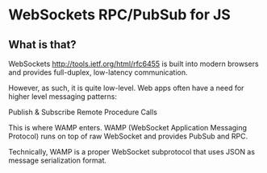 WebSockets RPC/PubSub for JS
============================

What is that?
-------------

WebSockets <http://tools.ietf.org/html/rfc6455> is built into
modern browsers and provides full-duplex, low-latency
communication.

However, as such, it is quite low-level. Web apps often have
a need for higher level messaging patterns:

   Publish & Subscribe
   Remote Procedure Calls

This is where WAMP enters. WAMP (WebSocket Application Messaging Protocol)
runs on top of raw WebSocket and provides PubSub and RPC.

Technically, WAMP is a proper WebSocket subprotocol that uses JSON as
message serialization format.
